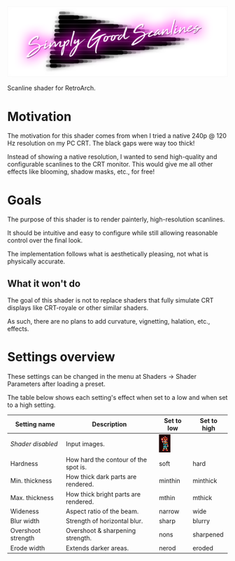 ![Logo](assets/logo.png?raw=true "Logo")

Scanline shader for RetroArch.

# Motivation
The motivation for this shader comes from when I tried a native 240p @ 120 Hz resolution on my PC CRT.
The black gaps were way too thick!

Instead of showing a native resolution, I wanted to send high-quality and configurable scanlines to the CRT monitor.
This would give me all other effects like blooming, shadow masks, etc., for free!

# Goals
The purpose of this shader is to render painterly, high-resolution scanlines.

It should be intuitive and easy to configure while still allowing reasonable control over the final look.

The implementation follows what is aesthetically pleasing, not what is physically accurate.

## What it won't do
The goal of this shader is not to replace shaders that fully simulate CRT displays like CRT-royale or other similar shaders.

As such, there are no plans to add curvature, vignetting, halation, etc., effects.

# Settings overview
These settings can be changed in the menu at Shaders -> Shader Parameters after loading a preset.

The table below shows each setting's effect when set to a low and when set to a high setting.

| **Setting name**   | Description                          | **Set to low** | **Set to high** |
|--------------------|--------------------------------------|----------------|-----------------|
| _Shader disabled_  | Input images.                        | ![Logo](assets/settings/crono_orig.png?raw=true "Logo")           |                 |
| Hardness           | How hard the contour of the spot is. | soft           | hard            |
| Min. thickness     | How thick dark parts are rendered.   | minthin        | minthick        |
| Max. thickness     | How thick bright parts are rendered. | mthin          | mthick          |
| Wideness           | Aspect ratio of the beam.            | narrow         | wide            |
| Blur width         | Strength of horizontal blur.         | sharp          | blurry          |
| Overshoot strength | Overshoot & sharpening strength.     | nons           | sharpened       |
| Erode width        | Extends darker areas.                | nerod          | eroded          |
